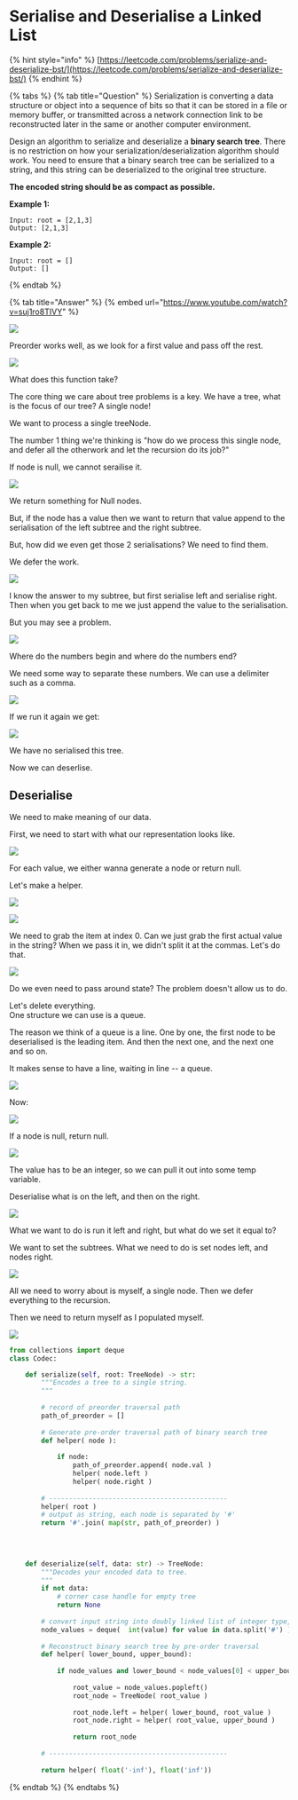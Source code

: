 # Serialise and Deserialise a Linked List

{% hint style="info" %}
[https://leetcode.com/problems/serialize-and-deserialize-bst/](https://leetcode.com/problems/serialize-and-deserialize-bst/)
{% endhint %}

{% tabs %}
{% tab title="Question" %}
Serialization is converting a data structure or object into a sequence of bits so that it can be stored in a file or memory buffer, or transmitted across a network connection link to be reconstructed later in the same or another computer environment.

Design an algorithm to serialize and deserialize a **binary search tree**. There is no restriction on how your serialization/deserialization algorithm should work. You need to ensure that a binary search tree can be serialized to a string, and this string can be deserialized to the original tree structure.

**The encoded string should be as compact as possible.**

**Example 1:**

```text
Input: root = [2,1,3]
Output: [2,1,3]
```

**Example 2:**

```text
Input: root = []
Output: []
```
{% endtab %}

{% tab title="Answer" %}
{% embed url="https://www.youtube.com/watch?v=suj1ro8TIVY" %}

![](../../.gitbook/assets/image%20%2873%29.png)

Preorder works well, as we look for a first value and pass off the rest.

![](../../.gitbook/assets/image%20%2872%29.png)

What does this function take?

The core thing we care about tree problems is a key. We have a tree, what is the focus of our tree? A single node!

We want to process a single treeNode.

The number 1 thing we're thinking is "how do we process this single node, and defer all the otherwork and let the recursion do its job?"

If node is null, we cannot serailise it.

![](../../.gitbook/assets/image%20%2881%29.png)

We return something for Null nodes.

But, if the node has a value then we want to return that value append to the serialisation of the left subtree and the right subtree.

But, how did we even get those 2 serialisations? We need to find them.

We defer the work. 

![](../../.gitbook/assets/image%20%2874%29.png)

I know the answer to my subtree, but first serialise left and serialise right. Then when you get back to me we just append the value to the serialisation.

But you may see a problem.

![](../../.gitbook/assets/image%20%2879%29.png)

Where do the numbers begin and where do the numbers end?

We need some way to separate these numbers. We can use a delimiter such as a comma.

![](../../.gitbook/assets/image%20%2877%29.png)

If we run it again we get:

![](../../.gitbook/assets/image%20%2876%29.png)

We have no serialised this tree.

Now we can deserlise.

## Deserialise

We need to make meaning of our data.

First, we need to start with what our representation looks like.

![](../../.gitbook/assets/image%20%2875%29.png)

For each value, we either wanna generate a node or return null.

Let's make a helper.

![](../../.gitbook/assets/image%20%2878%29.png)

![](../../.gitbook/assets/image%20%2871%29.png)

We need to grab the item at index 0. Can we just grab the first actual value in the string? When we pass it in, we didn't split it at the commas. Let's do that.

![](../../.gitbook/assets/image%20%2869%29.png)

Do we even need to pass around state? The problem doesn't allow us to do.

Let's delete everything.  
One structure we can use is a queue.

The reason we think of a queue is a line. One by one, the first node to be deserialised is the leading item. And then the next one, and the next one and so on.

It makes sense to have a line, waiting in line -- a queue.

![](../../.gitbook/assets/image%20%2883%29.png)

Now:

![](../../.gitbook/assets/image%20%2885%29.png)

If a node is null, return null.

![](../../.gitbook/assets/image%20%2884%29.png)

The value has to be an integer, so we can pull it out into some temp variable.

Deserialise what is on the left, and then on the right.

![](../../.gitbook/assets/image%20%2882%29.png)

What we want to do is run it left and right, but what do we set it equal to?

We want to set the subtrees. What we need to do is set nodes left, and nodes right.

![](../../.gitbook/assets/image%20%2870%29.png)

All we need to worry about is myself, a single node. Then we defer everything to the recursion.

Then we need to return myself as I populated myself.

![](../../.gitbook/assets/image%20%2880%29.png)

```python
from collections import deque
class Codec:

    def serialize(self, root: TreeNode) -> str:
        """Encodes a tree to a single string.
        """
        
        # record of preorder traversal path
        path_of_preorder = []
        
        # Generate pre-order traversal path of binary search tree
        def helper( node ):
            
            if node:
                path_of_preorder.append( node.val )
                helper( node.left )
                helper( node.right )
        
        # ---------------------------------------------
        helper( root )
        # output as string, each node is separated by '#'
        return '#'.join( map(str, path_of_preorder) )
                
        
        

    def deserialize(self, data: str) -> TreeNode:
        """Decodes your encoded data to tree.
        """
        if not data:
            # corner case handle for empty tree
            return None
        
        # convert input string into doubly linked list of integer type, each node is separated by '#'
        node_values = deque(  int(value) for value in data.split('#') )
        
        # Reconstruct binary search tree by pre-order traversal
        def helper( lower_bound, upper_bound):
            
            if node_values and lower_bound < node_values[0] < upper_bound:
                
                root_value = node_values.popleft()
                root_node = TreeNode( root_value )
                
                root_node.left = helper( lower_bound, root_value )
                root_node.right = helper( root_value, upper_bound )
                
                return root_node
        
        # ---------------------------------------------
        
        return helper( float('-inf'), float('inf')) 
```
{% endtab %}
{% endtabs %}

